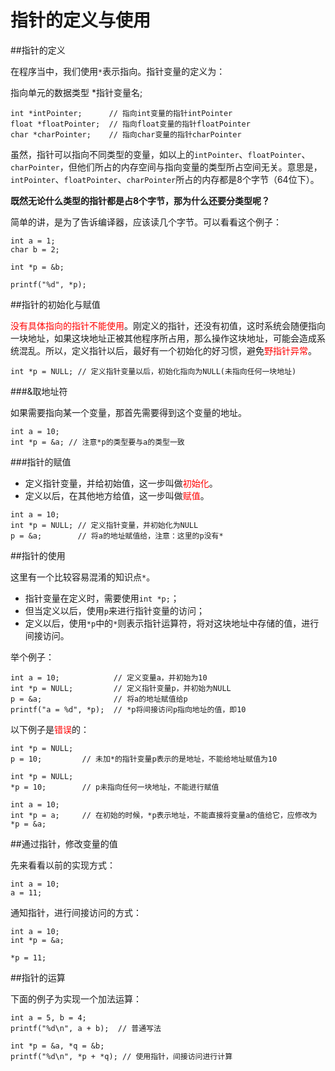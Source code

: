 # 指针的定义与使用

##指针的定义

在程序当中，我们使用`*`表示指向。指针变量的定义为：

指向单元的数据类型 *指针变量名;

```
int *intPointer;      // 指向int变量的指针intPointer
float *floatPointer;  // 指向float变量的指针floatPointer
char *charPointer;    // 指向char变量的指针charPointer

```

虽然，指针可以指向不同类型的变量，如以上的`intPointer`、`floatPointer`、`charPointer`，但他们所占的内存空间与指向变量的类型所占空间无关。意思是，`intPointer`、`floatPointer`、`charPointer`所占的内存都是8个字节（64位下）。

**既然无论什么类型的指针都是占8个字节，那为什么还要分类型呢？**

简单的讲，是为了告诉编译器，应该读几个字节。可以看看这个例子：

```
int a = 1;
char b = 2;

int *p = &b;

printf("%d", *p);

```

##指针的初始化与赋值

<font color=red>没有具体指向的指针不能使用</font>。刚定义的指针，还没有初值，这时系统会随便指向一块地址，如果这块地址正被其他程序所占用，那么操作这块地址，可能会造成系统混乱。所以，定义指针以后，最好有一个初始化的好习惯，避免<font color=red>野指针异常</font>。

```
int *p = NULL; // 定义指针变量以后，初始化指向为NULL(未指向任何一块地址)

```

###&取地址符

如果需要指向某一个变量，那首先需要得到这个变量的地址。

```
int a = 10;
int *p = &a; // 注意*p的类型要与a的类型一致

```

###指针的赋值

- 定义指针变量，并给初始值，这一步叫做<font color=red>初始化</font>。
- 定义以后，在其他地方给值，这一步叫做<font color=red>赋值</font>。

```
int a = 10;
int *p = NULL; // 定义指针变量，并初始化为NULL
p = &a;        // 将a的地址赋值给，注意：这里的p没有*

```

##指针的使用

这里有一个比较容易混淆的知识点`*`。

- 指针变量在定义时，需要使用`int *p;`；
- 但当定义以后，使用`p`来进行指针变量的访问；
- 定义以后，使用`*p`中的`*`则表示指针运算符，将对这块地址中存储的值，进行间接访问。

举个例子：

```
int a = 10;            // 定义变量a，并初始为10
int *p = NULL;         // 定义指针变量p，并初始为NULL
p = &a;                // 将a的地址赋值给p
printf("a = %d", *p);  // *p将间接访问p指向地址的值，即10

```

以下例子是<font color=red>错误</font>的：

```
int *p = NULL;
p = 10;         // 未加*的指针变量p表示的是地址，不能给地址赋值为10

```
```
int *p = NULL;
*p = 10;        // p未指向任何一块地址，不能进行赋值

```

```
int a = 10;
int *p = a;     // 在初始的时候，*p表示地址，不能直接将变量a的值给它，应修改为*p = &a;

```

##通过指针，修改变量的值

先来看看以前的实现方式：

```
int a = 10;
a = 11;

```

通知指针，进行间接访问的方式：

```
int a = 10;
int *p = &a;

*p = 11;

```

##指针的运算

下面的例子为实现一个加法运算：

```
int a = 5, b = 4;
printf("%d\n", a + b);  // 普通写法

int *p = &a, *q = &b;
printf("%d\n", *p + *q); // 使用指针，间接访问进行计算

```

